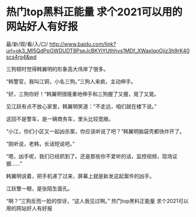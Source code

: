 # 热门top黑料正能量 求个2021可以用的网站好人有好报

最/新/观/看/入/口/ http://www.baidu.com/link?url=ok3_Ml5QdPpOWDUDT8PseJcBKYiYUthhvs1MDf_XWaxIqoOiiz3h9rK40scs4rg4&wd

三狗顿时觉得韩翼明的形象高大伟岸了很多。

“韩警官，我叫江铜，小名三狗。”三狗人来疯，主动伸手。

“好，三狗你好！”韩翼明很隆重地伸手和三狗握了又握，晃了又晃。

见江跃有点不放心家里，韩翼明笑道：“不走远，咱们就在楼下说。”

这回不是警车，是一辆商务车，里头比较宽敞。

“小江，你们小区又一起凶杀案，你应该听说了吧？”韩翼明脑袋壳都快炸开了。

“刚听说，老韩，长话短说吧。”

“嗯，凶手呢，我们已经抓到了。还是那些你不爱听的话，监控视频，现场证据……”

韩翼明说着，把手机递了过来，屏幕上就是新发这起案件的凶手。

江跃瞥一眼，是张陌生面孔。

“啊？”三狗反而一脸的惊讶，“这人我见过啊。”
热门top黑料正能量 求个2021可以用的网站好人有好报
